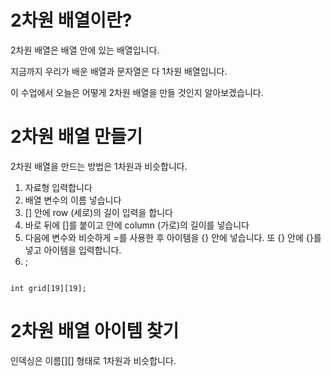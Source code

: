 # 2차원 배열이란?

2차원 배열은 배열 안에 있는 배열입니다.

지금까지 우리가 배운 배열과 문자열은 다 1차원 배열입니다.

이 수업에서 오늘은 어떻게 2차원 배열을 만들 것인지 알아보겠습니다.

# 2차원 배열 만들기

2차원 배열을 만드는 방법은 1차원과 비슷합니다.

1. 자료형 입력합니다
2. 배열 변수의 이름 넣습니다
3. [] 안에 row (세로)의 길이 입력을 합니다
4. 바로 뒤에 []를 붙이고 안에 column (가로)의 길이를 넣습니다
5. 다음에 변수와 비슷하게 =를 사용한 후 아이템을 {} 안에 넣습니다. 또 {} 안에 {}를 넣고 아이템을 입력합니다.
6. ;

<code>
int grid[19][19];
</code>

# 2차원 배열 아이템 찾기

인덱싱은 이름[][] 형태로 1차원과 비슷합니다.
